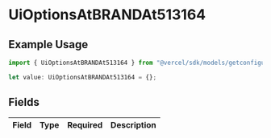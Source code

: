 # UiOptionsAtBRANDAt513164

## Example Usage

```typescript
import { UiOptionsAtBRANDAt513164 } from "@vercel/sdk/models/getconfigurationproductsop.js";

let value: UiOptionsAtBRANDAt513164 = {};
```

## Fields

| Field       | Type        | Required    | Description |
| ----------- | ----------- | ----------- | ----------- |